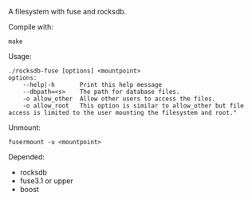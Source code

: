﻿
A filesystem with fuse and rocksdb.

Compile with:

    make

Usage:

    ./rocksdb-fuse [options] <mountpoint>
    options:
        --help|-h       Print this help message
        --dbpath=<s>    The path for database files.
        -o allow_other  Allow other users to access the files.
        -o allow_root   This option is similar to allow_other but file access is limited to the user mounting the filesystem and root."

Unmount:

    fusermount -u <mountpoint>
Depended:
* rocksdb
* fuse3.1 or upper
* boost
